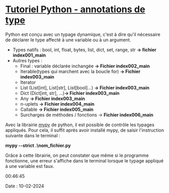 # [Tutoriel Python - annotations de type](https://www.youtube.com/watch?v=a5HGF_ELI1Ehttps:/)

Python est conçu avec un typage dynamique, c'est à dire qu'il nécessaire de déclarer le type affecté à une variable ou à un argument.

* Types natifs : bool, int, float, bytes, list, dict, set, range, str **-> fichier index001_main**
* Autres types :
  * Final : variable déclarée inchangée **-> Fichier index002_main**
  * Iterable(types qui marchent avec la boucle for) **-> Fichier index003_main**
  * Iterator
  * List (List[int], List[str], List[bool]...) **-> Fichier index003_main**
  * Dict (Dict[int, str], ...)**-> Fichier index003_main**
  * Any **-> Fichier index003_main**
  * n-uplets **-> Fichier index004_main**
  * Callable **-> Fichier index005_main**
  * Surcharges de méthodes / fonctions -> **Fichier index006_main**

Avec la librairie [mypy](https://pypi.org/project/mypy/) de python, il est possible de contrôle les typages appliqués. Pour cela, il suffit après avoir installé mypy, de saisir l'instruction suivante dans le terminal :

**mypy --strict .\nom_fichier.py**

Grâce à cette librairie, on peut constater que même si le programme fonctionne, une erreur s'affiche dans le terminal lorsque le typage appliqué à une variable est faux.

00:46:45

Date : 10-02-2024
